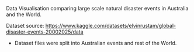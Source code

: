 Data Visualisation comparing large scale natural disaster events in Australia and the World.


Dataset source: https://www.kaggle.com/datasets/elvinrustam/global-disaster-events-20002025/data
- Dataset files were split into Australian events and rest of the World.
